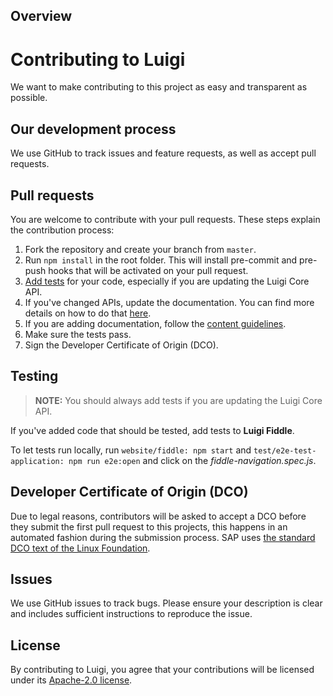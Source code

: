 ## Overview

# Contributing to Luigi
We want to make contributing to this project as easy and transparent as possible.

## Our development process
We use GitHub to track issues and feature requests, as well as accept pull requests.

## Pull requests
You are welcome to contribute with your pull requests. These steps explain the contribution process:

1. Fork the repository and create your branch from `master`.
2. Run `npm install` in the root folder. This will install pre-commit and pre-push hooks that will be activated on your pull request.
3. [Add tests](#testing) for your code, especially if you are updating the Luigi Core API.
4. If you've changed APIs, update the documentation. You can find more details on how to do that [here](docs/content-guidelines.md/#API-documentation).
5. If you are adding documentation, follow the [content guidelines](docs/content-guidelines.md).
6. Make sure the tests pass.
7. Sign the Developer Certificate of Origin (DCO).

## Testing

> **NOTE:** You should always add tests if you are updating the Luigi Core API.

If you've added code that should be tested, add tests to **Luigi Fiddle**.

To let tests run locally, run `website/fiddle: npm start` and `test/e2e-test-application: npm run e2e:open` and click on the *fiddle-navigation.spec.js*.

## Developer Certificate of Origin (DCO)
Due to legal reasons, contributors will be asked to accept a DCO before they submit the first pull request to this projects, this happens in an automated fashion during the submission process. SAP uses [the standard DCO text of the Linux Foundation](https://developercertificate.org/).

## Issues
We use GitHub issues to track bugs. Please ensure your description is
clear and includes sufficient instructions to reproduce the issue.

## License
By contributing to Luigi, you agree that your contributions will be licensed
under its [Apache-2.0 license](LICENSE).
